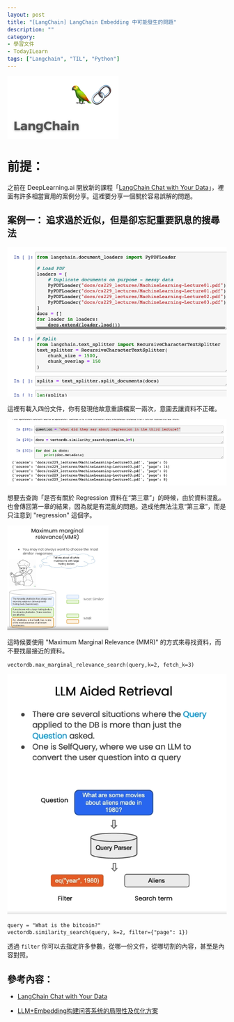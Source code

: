 ```yaml
---
layout: post
title: "[LangChain] LangChain Embedding 中可能發生的問題"
description: ""
category: 
- 學習文件
- TodayILearn
tags: ["Langchain", "TIL", "Python"]
---
```


<img src="../images/2022/langchain-1679313960-9080320.jpg" alt="What is LangChain and how to use it" style="zoom: 25%;" />

# 前提：

之前在 DeepLearning.ai 開放新的課程「[LangChain Chat with Your Data](https://learn.deeplearning.ai/langchain-chat-with-your-data)」，裡面有許多相當實用的案例分享。這裡要分享一個關於容易誤解的問題。 



## 案例一： 追求過於近似，但是卻忘記重要訊息的搜尋法

![image-20230711210300257](../images/2022/image-20230711210300257.png)

這裡有載入四份文件，你有發現他故意重讀檔案一兩次，意圖去讓資料不正確。

![image-20230711210431891](../images/2022/image-20230711210431891.png)

想要去查詢「是否有關於 Regression 資料在“第三章”」的時候，由於資料混亂。也會傳回第一章的結果，因為就是有混亂的問題。造成他無法注意“第三章”，而是只注意到 "regression"  這個字。

<img src="../images/2022/image-20230711211030414.png" alt="image-20230711211030414" style="zoom:33%;" />

這時候要使用 "Maximum Marginal Relevance (MMR)" 的方式來尋找資料，而不要找最接近的資料。

```
vectordb.max_marginal_relevance_search(query,k=2, fetch_k=3)
```



![image-20230711211637196](../images/2022/image-20230711211637196.png)

```query = "What is the bitcoin?"
query = "What is the bitcoin?"
vectordb.similarity_search(query, k=2, filter={"page": 1})
```

透過  `filter` 你可以去指定許多參數，從哪一份文件，從哪切割的內容，甚至是內容對照。







## 參考內容：

- [LangChain Chat with Your Data](https://learn.deeplearning.ai/langchain-chat-with-your-data)

- [LLM+Embedding构建问答系统的局限性及优化方案](https://zhuanlan.zhihu.com/p/641132245?utm_id=0)
